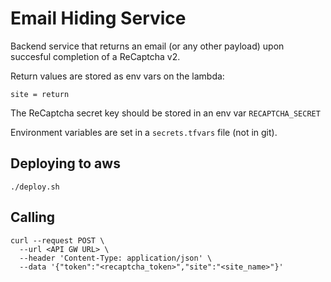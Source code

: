 # Email Hiding Service

Backend service that returns an email (or any other payload) upon succesful completion of a ReCaptcha v2.

Return values are stored as env vars on the lambda:
```
site = return
```

The ReCaptcha secret key should be stored in an env var `RECAPTCHA_SECRET`

Environment variables are set in a `secrets.tfvars` file (not in git). 

## Deploying to aws
```
./deploy.sh
```

## Calling
```
curl --request POST \
  --url <API GW URL> \
  --header 'Content-Type: application/json' \
  --data '{"token":"<recaptcha_token>","site":"<site_name>"}'
